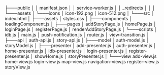 ├───public
│   │   manifest.json
│   │   service-worker.js
│   │   _redirects
│   │
│   └───assets
│       └───icons
│               icon-192.png
│               icon-512.png
│
└───src
    │   index.html
    │
    ├───assets
    │       styles.css
    │
    ├───components
    │       loadingComponent.js
    │
    ├───pages
    │       addStoryPage.js
    │       homePage.js
    │       loginPage.js
    │       registerPage.js
    │       renderAddStoryPage.js
    │
    └───scripts
        │   idb.js
        │   main.js
        │   push-notification.js
        │   router.js
        │   view-transition.js
        │   
        ├───api
        │       auth-api.js
        │       story-api.js
        │
        ├───model
        │       auth-model.js
        │       storyModel.js
        │
        ├───presenter
        │       add-presenter.js
        │       auth-presenter.js
        │       home-presenter.js
        │       idb-presenter.js
        │       login-presenter.js
        │       register-presenter.js
        │       showHome.js
        │       storyPresenter.js
        │
        └───view
                add-view.js
                home-view.js
                login-view.js
                map-view.js
                navigation-view.js
                register-view.js
                storyView.js